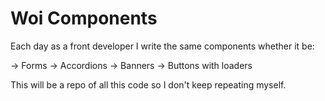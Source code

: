 # Woi Components

Each day as a front developer I write the same components whether it be:

-> Forms
-> Accordions
-> Banners
-> Buttons with loaders

This will be a repo of all this code so I don't keep repeating myself.
